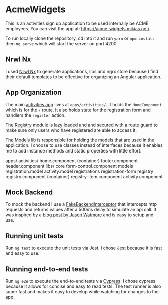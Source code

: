 # AcmeWidgets

This is an activities sign up application to be used internally be ACME employees. You can visit the app at: https://acme-widgets.mikias.net/.

To run locally clone the repository, cd into it and run `yarn` or `npm install` then `ng serve` which will start the server on port 4200.

## Nrwl Nx

I used [Nrwl Nx]((http://nrwl.io/nx)) to generate applications, libs and ngrx store because I find their default templates to be effective for organizing an Angular application.

## App Organization

The main [activities app](apps/activities/src/app/app.module.ts) lives at `apps/activities/`. It holds the `HomeComponent` which is for the `/` route. It also holds state for the registration form and handlers the `register` action.

 The [Registry](libs/registry/src/lib/registry.module.ts) module is lazy loaded and and secured with a route guard to make sure only users who have registered are able to access it.

 The [Models lib](libs/models/src/index.ts) is responsible for holding the models that are used in the application. I choose to use classes instead of interfaces because it enables me to add instance methods and static properties with little effort.

apps/
  activities/
    home.component (container)
    footer.component
    header.component
libs/
  core
    form-control.component
  models
    registration.model
    activity.model
  registrations
    registration-form
  registry
    registry.component (container)
    registry-item.component
    activity.component


## Mock Backend

To mock the backend I use a [FakeBackendInterceptor](apps/activities/src/app/interceptors/fake-backend.interceptor.ts) that intercepts http requests and returns values after a 500ms delay to simulate an api call. It was inspired by a [blog post by Jason Watmore](http://jasonwatmore.com/post/2018/06/22/angular-6-mock-backend-example-for-backendless-development) and is easy to setup and use.

## Running unit tests

Run `ng test` to execute the unit tests via Jest. I chose [Jest](https://jestjs.io/) because it is fast and easy to use.

## Running end-to-end tests

Run `ng e2e` to execute the end-to-end tests via [Cypress](https://www.cypress.io/). I chose cypress because it allows for concise and easy to read tests. The test runner is also super fast and makes it easy to develop while watching for changes to the app.
